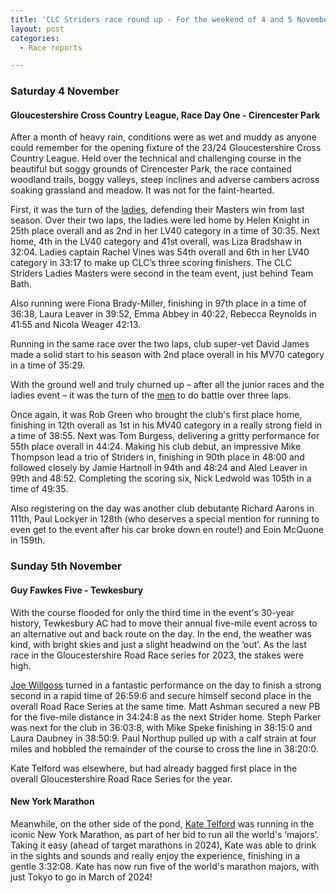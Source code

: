 ```yaml
---
title: 'CLC Striders race round up - For the weekend of 4 and 5 November 2023'
layout: post
categories:
  - Race reports

---
```


### Saturday 4 November

#### Gloucestershire Cross Country League, Race Day One - Cirencester Park 

After a month of heavy rain, conditions were as wet and muddy as anyone could remember for the opening fixture of the 23/24 Gloucestershire Cross Country League. Held over the technical and challenging course in the beautiful but soggy grounds of Cirencester Park, the race contained woodland trails, boggy valleys, steep inclines and adverse cambers across soaking grassland and meadow. It was not for the faint-hearted.

First, it was the turn of the [ladies](/images/2023/11/2023-11-06-Ladies-XC.jpg "ladies"), defending their Masters win from last season. Over their two laps, the ladies were led home by Helen Knight in 25th place overall and as 2nd in her LV40 category in a time of 30:35. Next home, 4th in the LV40 category and 41st overall, was Liza Bradshaw in 32:04. Ladies captain Rachel Vines was 54th overall and 6th in her LV40 category in 33:17 to make up CLC’s three scoring finishers. The CLC Striders Ladies Masters were second in the team event, just behind Team Bath.

Also running were Fiona Brady-Miller, finishing in 97th place in a time of 36:38, Laura Leaver in 39:52, Emma Abbey in 40:22, Rebecca Reynolds in 41:55 and Nicola Weager 42:13. 

Running in the same race over the two laps, club super-vet David James made a solid start to his season with 2nd place overall in his MV70 category in a time of 35:29.

With the ground well and truly churned up – after all the junior races and the ladies event – it was the turn of the [men](/images/2023/11/2023-11-06-Mens-XC.JPG "men") to do battle over three laps.

Once again, it was Rob Green who brought the club's first place home, finishing in 12th overall as 1st in his MV40 category in a really strong field in a time of 38:55. Next was Tom Burgess, delivering a gritty performance for 55th place overall in 44:24. Making his club debut, an impressive Mike Thompson lead a trio of Striders in, finishing in 90th place in 48:00 and followed closely by Jamie Hartnoll in 94th and 48:24 and Aled Leaver in 99th and 48:52. Completing the scoring six, Nick Ledwold was 105th in a time of 49:35.

Also registering on the day was another club debutante Richard Aarons in 111th, Paul Lockyer in 128th (who deserves a special mention for running to even get to the event after his car broke down en route!) and Eoin McQuone in 159th.

### Sunday 5th November 

#### Guy Fawkes Five - Tewkesbury

With the course flooded for only the third time in the event's 30-year history, Tewkesbury AC had to move their annual five-mile event across to an alternative out and back route on the day. In the end, the weather was kind, with bright skies and just a slight headwind on the ‘out’. As the last race in the Gloucestershire Road Race series for 2023, the stakes were high.

[Joe Willgoss](/images/2023/11/2023-11-06-GF5.heic "Joe Willgoss") turned in a fantastic performance on the day to finish a strong second in a rapid time of 26:59:6 and secure himself second place in the overall Road Race Series at the same time. Matt Ashman secured a new PB for the five-mile distance in 34:24:8 as the next Strider home. Steph Parker was next for the club in 36:03:8, with Mike Speke finishing in 38:15:0 and Laura Daubney in 38:50:9. Paul Northup pulled up with a calf strain at four miles and hobbled the remainder of the course to cross the line in 38:20:0.

Kate Telford was elsewhere, but had already bagged first place in the overall Gloucestershire Road Race Series for the year. 

#### New York Marathon

Meanwhile, on the other side of the pond, [Kate Telford](/images/2023/11/2023-11-06-NY-marathon.jpg "Kate Telford") was running in the iconic New York Marathon, as part of her bid to run all the world's ‘majors’. Taking it easy (ahead of target marathons in 2024), Kate was able to drink in the sights and sounds and really enjoy the experience, finishing in a gentle 3:32:08. Kate has now run five of the world's marathon majors, with just Tokyo to go in March of 2024!
